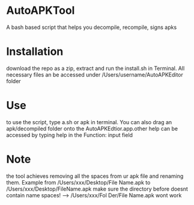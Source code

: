 # AutoAPKTool
A bash based script that helps you decompile, recompile, signs apks

# Installation 
download the repo as a zip, extract and run the install.sh in Terminal. 
All necessary files an be accessed under /Users/username/AutoAPKEditor folder

# Use 
to use the script, type a.sh or apk in terminal. You can also drag an apk/decompiled folder onto the AutoAPKEdtior.app.other help can be accessed by typing help in the Function: input field

# Note 
the tool achieves removing all the spaces from ur apk file and renaming them.
Example
from /Users/xxx/Desktop/File Name.apk to /Users/xxx/Desktop/FileName.apk
make sure the directory before doesnt contain name spaces! --> /Users/xxx/Fol Der/File Name.apk wont work
